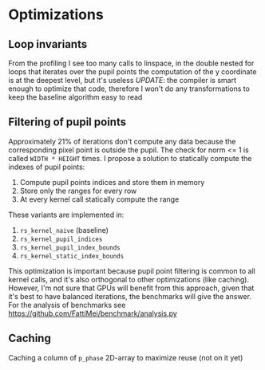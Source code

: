 # Optimizations


## Loop invariants
From the profiling I see too many calls to linspace, in the double nested for loops that iterates over the pupil points the computation of the y coordinate is at the deepest level, but it's useless
*UPDATE*: the compiler is smart enough to optimize that code, therefore I won't do any transformations to keep the baseline algorithm easy to read


## Filtering of pupil points
Approximately 21% of iterations don't compute any data because the corresponding pixel point is outside the pupil. The check for norm <= 1 is called `WIDTH * HEIGHT` times. I propose a solution to statically compute the indexes of pupil points:
 1. Compute pupil points indices and store them in memory
 2. Store only the ranges for every row
 3. At every kernel call statically compute the range


These variants are implemented in:
 1. `rs_kernel_naive` (baseline)
 2. `rs_kernel_pupil_indices`
 3. `rs_kernel_pupil_index_bounds`
 4. `rs_kernel_static_index_bounds`


This optimization is important because pupil point filtering is common to all kernel calls, and it's also orthogonal to other optimizations (like caching). However, I'm not sure that GPUs will benefit from this approach, given that it's best to have balanced iterations, the benchmarks will give the answer.
For the analysis of benchmarks see https://github.com/FattiMei/benchmark/analysis.py


## Caching
Caching a column of `p_phase` 2D-array to maximize reuse (not on it yet)
